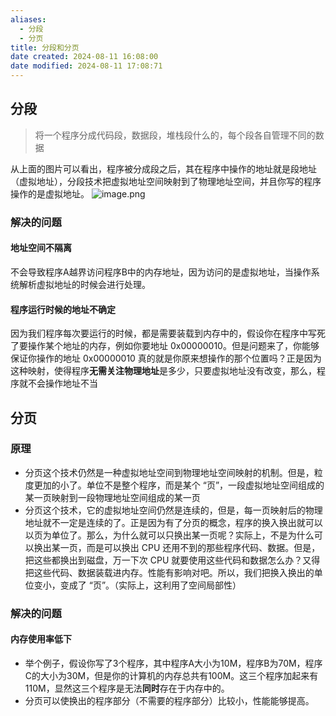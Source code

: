 ```yaml
---
aliases:
  - 分段
  - 分页
title: 分段和分页
date created: 2024-08-11 16:08:00
date modified: 2024-08-11 17:08:71
---
```

## 分段
>将一个程序分成代码段，数据段，堆栈段什么的，每个段各自管理不同的数据

从上面的图片可以看出，程序被分成段之后，其在程序中操作的地址就是段地址（虚拟地址），分段技术把虚拟地址空间映射到了物理地址空间，并且你写的程序操作的是虚拟地址。
![image.png](https://typora-tes.oss-cn-shanghai.aliyuncs.com/picgo/20240811170831.png)
### 解决的问题
#### 地址空间不隔离
不会导致程序A越界访问程序B中的内存地址，因为访问的是虚拟地址，当操作系统解析虚拟地址的时候会进行处理。
#### 程序运行时候的地址不确定
因为我们程序每次要运行的时候，都是需要装载到内存中的，假设你在程序中写死了要操作某个地址的内存，例如你要地址 0x00000010。但是问题来了，你能够保证你操作的地址 0x00000010 真的就是你原来想操作的那个位置吗？正是因为这种映射，使得程序**无需关注物理地址**是多少，只要虚拟地址没有改变，那么，程序就不会操作地址不当

## 分页
### 原理
- 分页这个技术仍然是一种虚拟地址空间到物理地址空间映射的机制。但是，粒度更加的小了。单位不是整个程序，而是某个 “页”，一段虚拟地址空间组成的某一页映射到一段物理地址空间组成的某一页
- 分页这个技术，它的虚拟地址空间仍然是连续的，但是，每一页映射后的物理地址就不一定是连续的了。正是因为有了分页的概念，程序的换入换出就可以以页为单位了。那么，为什么就可以只换出某一页呢？实际上，不是为什么可以换出某一页，而是可以换出 CPU 还用不到的那些程序代码、数据。但是，把这些都换出到磁盘，万一下次 CPU 就要使用这些代码和数据怎么办？又得把这些代码、数据装载进内存。性能有影响对吧。所以，我们把换入换出的单位变小，变成了 “页”。（实际上，这利用了空间局部性）

### 解决的问题
#### 内存使用率低下
- 举个例子，假设你写了3个程序，其中程序A大小为10M，程序B为70M，程序C的大小为30M，但是你的计算机的内存总共有100M。这三个程序加起来有110M，显然这三个程序是无法**同时**存在于内存中的。
- 分页可以使换出的程序部分（不需要的程序部分）比较小，性能能够提高。